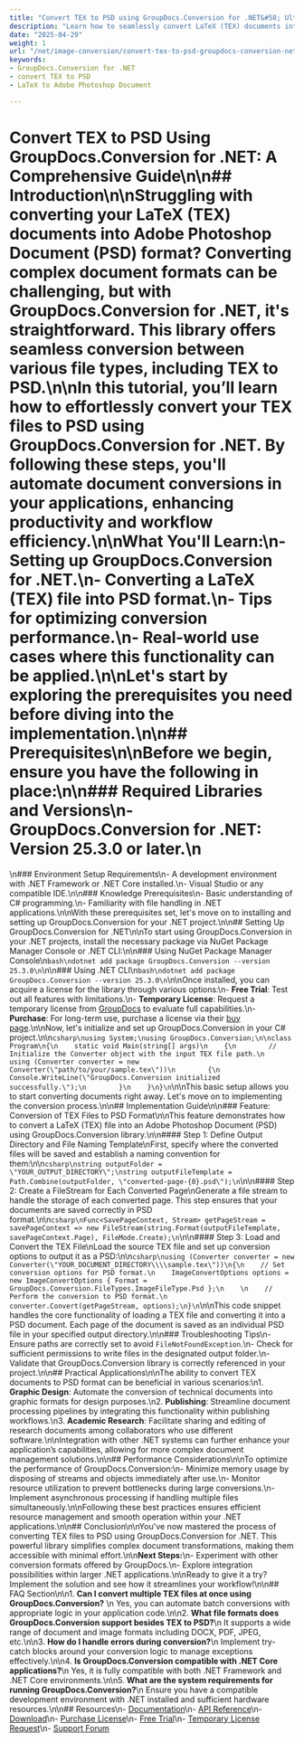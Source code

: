 ```yaml
---
title: "Convert TEX to PSD using GroupDocs.Conversion for .NET&#58; Ultimate Guide"
description: "Learn how to seamlessly convert LaTeX (TEX) documents into Adobe Photoshop Document (PSD) format with GroupDocs.Conversion for .NET. Simplify document conversion and enhance productivity."
date: "2025-04-29"
weight: 1
url: "/net/image-conversion/convert-tex-to-psd-groupdocs-conversion-net/"
keywords:
- GroupDocs.Conversion for .NET
- convert TEX to PSD
- LaTeX to Adobe Photoshop Document

---
```



# Convert TEX to PSD Using GroupDocs.Conversion for .NET: A Comprehensive Guide\n\n## Introduction\n\nStruggling with converting your LaTeX (TEX) documents into Adobe Photoshop Document (PSD) format? Converting complex document formats can be challenging, but with GroupDocs.Conversion for .NET, it's straightforward. This library offers seamless conversion between various file types, including TEX to PSD.\n\nIn this tutorial, you’ll learn how to effortlessly convert your TEX files to PSD using GroupDocs.Conversion for .NET. By following these steps, you'll automate document conversions in your applications, enhancing productivity and workflow efficiency.\n\n**What You'll Learn:**\n- Setting up GroupDocs.Conversion for .NET.\n- Converting a LaTeX (TEX) file into PSD format.\n- Tips for optimizing conversion performance.\n- Real-world use cases where this functionality can be applied.\n\nLet's start by exploring the prerequisites you need before diving into the implementation.\n\n## Prerequisites\n\nBefore we begin, ensure you have the following in place:\n\n### Required Libraries and Versions\n- **GroupDocs.Conversion for .NET**: Version 25.3.0 or later.\n  
\n### Environment Setup Requirements\n- A development environment with .NET Framework or .NET Core installed.\n- Visual Studio or any compatible IDE.\n\n### Knowledge Prerequisites\n- Basic understanding of C# programming.\n- Familiarity with file handling in .NET applications.\n\nWith these prerequisites set, let's move on to installing and setting up GroupDocs.Conversion for your .NET project.\n\n## Setting Up GroupDocs.Conversion for .NET\n\nTo start using GroupDocs.Conversion in your .NET projects, install the necessary package via NuGet Package Manager Console or .NET CLI:\n\n### Using NuGet Package Manager Console\n```bash\ndotnet add package GroupDocs.Conversion --version 25.3.0\n```\n\n### Using .NET CLI\n```bash\ndotnet add package GroupDocs.Conversion --version 25.3.0\n```\n\nOnce installed, you can acquire a license for the library through various options:\n- **Free Trial**: Test out all features with limitations.\n- **Temporary License**: Request a temporary license from [GroupDocs](https://purchase.groupdocs.com/temporary-license/) to evaluate full capabilities.\n- **Purchase**: For long-term use, purchase a license via their [buy page](https://purchase.groupdocs.com/buy).\n\nNow, let's initialize and set up GroupDocs.Conversion in your C# project.\n\n```csharp\nusing System;\nusing GroupDocs.Conversion;\n\nclass Program\n{\n    static void Main(string[] args)\n    {\n        // Initialize the Converter object with the input TEX file path.\n        using (Converter converter = new Converter(\"path/to/your/sample.tex\"))\n        {\n            Console.WriteLine(\"GroupDocs.Conversion initialized successfully.\");\n        }\n    }\n}\n```\n\nThis basic setup allows you to start converting documents right away. Let's move on to implementing the conversion process.\n\n## Implementation Guide\n\n### Feature: Conversion of TEX Files to PSD Format\n\nThis feature demonstrates how to convert a LaTeX (TEX) file into an Adobe Photoshop Document (PSD) using GroupDocs.Conversion library.\n\n#### Step 1: Define Output Directory and File Naming Template\nFirst, specify where the converted files will be saved and establish a naming convention for them:\n\n```csharp\nstring outputFolder = \"YOUR_OUTPUT_DIRECTORY\";\nstring outputFileTemplate = Path.Combine(outputFolder, \"converted-page-{0}.psd\");\n```\n\n#### Step 2: Create a FileStream for Each Converted Page\nGenerate a file stream to handle the storage of each converted page. This step ensures that your documents are saved correctly in PSD format.\n\n```csharp\nFunc<SavePageContext, Stream> getPageStream = savePageContext => new FileStream(string.Format(outputFileTemplate, savePageContext.Page), FileMode.Create);\n```\n\n#### Step 3: Load and Convert the TEX File\nLoad the source TEX file and set up conversion options to output it as a PSD:\n\n```csharp\nusing (Converter converter = new Converter(\"YOUR_DOCUMENT_DIRECTORY\\\\sample.tex\"))\n{\n    // Set conversion options for PSD format.\n    ImageConvertOptions options = new ImageConvertOptions { Format = GroupDocs.Conversion.FileTypes.ImageFileType.Psd };\n    \n    // Perform the conversion to PSD format.\n    converter.Convert(getPageStream, options);\n}\n```\n\nThis code snippet handles the core functionality of loading a TEX file and converting it into a PSD document. Each page of the document is saved as an individual PSD file in your specified output directory.\n\n### Troubleshooting Tips\n- Ensure paths are correctly set to avoid `FileNotFoundException`.\n- Check for sufficient permissions to write files in the designated output folder.\n- Validate that GroupDocs.Conversion library is correctly referenced in your project.\n\n## Practical Applications\n\nThe ability to convert TEX documents to PSD format can be beneficial in various scenarios:\n1. **Graphic Design**: Automate the conversion of technical documents into graphic formats for design purposes.\n2. **Publishing**: Streamline document processing pipelines by integrating this functionality within publishing workflows.\n3. **Academic Research**: Facilitate sharing and editing of research documents among collaborators who use different software.\n\nIntegration with other .NET systems can further enhance your application’s capabilities, allowing for more complex document management solutions.\n\n## Performance Considerations\n\nTo optimize the performance of GroupDocs.Conversion:\n- Minimize memory usage by disposing of streams and objects immediately after use.\n- Monitor resource utilization to prevent bottlenecks during large conversions.\n- Implement asynchronous processing if handling multiple files simultaneously.\n\nFollowing these best practices ensures efficient resource management and smooth operation within your .NET applications.\n\n## Conclusion\n\nYou've now mastered the process of converting TEX files to PSD using GroupDocs.Conversion for .NET. This powerful library simplifies complex document transformations, making them accessible with minimal effort.\n\n**Next Steps:**\n- Experiment with other conversion formats offered by GroupDocs.\n- Explore integration possibilities within larger .NET applications.\n\nReady to give it a try? Implement the solution and see how it streamlines your workflow!\n\n## FAQ Section\n\n1. **Can I convert multiple TEX files at once using GroupDocs.Conversion?** \n   Yes, you can automate batch conversions with appropriate logic in your application code.\n\n2. **What file formats does GroupDocs.Conversion support besides TEX to PSD?**\n   It supports a wide range of document and image formats including DOCX, PDF, JPEG, etc.\n\n3. **How do I handle errors during conversion?**\n   Implement try-catch blocks around your conversion logic to manage exceptions effectively.\n\n4. **Is GroupDocs.Conversion compatible with .NET Core applications?**\n   Yes, it is fully compatible with both .NET Framework and .NET Core environments.\n\n5. **What are the system requirements for running GroupDocs.Conversion?**\n   Ensure you have a compatible development environment with .NET installed and sufficient hardware resources.\n\n## Resources\n- [Documentation](https://docs.groupdocs.com/conversion/net/)\n- [API Reference](https://reference.groupdocs.com/conversion/net/)\n- [Download](https://releases.groupdocs.com/conversion/net/)\n- [Purchase License](https://purchase.groupdocs.com/buy)\n- [Free Trial](https://releases.groupdocs.com/conversion/net/)\n- [Temporary License Request](https://purchase.groupdocs.com/temporary-license/)\n- [Support Forum](https://forum.groupdocs.com/c/conversion/10)
